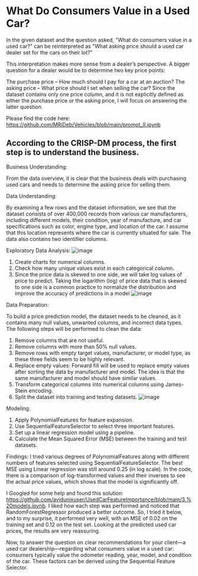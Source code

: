 # What Do Consumers Value in a Used Car?
In the given dataset and the question asked, "What do consumers value in a used car?" can be reinterpreted as "What asking price should a used car dealer set for the cars on their lot?"

This interpretation makes more sense from a dealer’s perspective. A bigger question for a dealer would be to determine two key price points:

The purchase price – How much should I pay for a car at an auction?
The asking price – What price should I set when selling the car?
Since the dataset contains only one price column, and it is not explicitly defined as either the purchase price or the asking price, I will focus on answering the latter question.

Please find the code here: https://github.com/MRiDeb/Vehicles/blob/main/prompt_II.ipynb



## According to the CRISP-DM process, the first step is to understand the business.

Business Understanding:

From the data overview, it is clear that the business deals with purchasing used cars and needs to determine the asking price for selling them.

Data Understanding:

By examining a few rows and the dataset information, we see that the dataset consists of over 400,000 records from various car manufacturers, including different models, their condition, year of manufacture, and car specifications such as color, engine type, and location of the car. I assume that this location represents where the car is currently situated for sale. The data also contains two identifier columns.

Exploratory Data Analysis:
![image](https://github.com/user-attachments/assets/d0c6f39a-b0d1-42d5-a778-2d63312c2064)

1. Create charts for numerical columns.
2. Check how many unique values exist in each categorical column.
3. Since the price data is skewed to one side, we will take log values of price to predict. Taking the logarithm (log) of price data that is skewed to one side is a common practice to normalize the distribution and improve the accuracy of predictions in a model
![image](https://github.com/user-attachments/assets/9ac683f3-50c0-4184-88d7-3a6e6cbae401)

Data Preparation:

To build a price prediction model, the dataset needs to be cleaned, as it contains many null values, unwanted columns, and incorrect data types. The following steps will be performed to clean the data:

1. Remove columns that are not useful.
2. Remove columns with more than 50% null values.
3. Remove rows with empty target values, manufacturer, or model type, as these three fields seem to be highly relevant.
4. Replace empty values: Forward fill will be used to replace empty values after sorting the data by manufacturer and model. The idea is that the same manufacturer and model should have similar values.
5. Transform categorical columns into numerical columns using James-Stein encoding.
6. Split the dataset into training and testing datasets.
![image](https://github.com/user-attachments/assets/227ab86a-1126-40ff-b04e-637ef93185f4)


Modeling:
1. Apply PolynomialFeatures for feature expansion.
2. Use SequentialFeatureSelector to select three important features.
3. Set up a linear regression model using a pipeline.
4. Calculate the Mean Squared Error (MSE) between the training and test datasets.


Findings:
I tried various degrees of PolynomialFeatures along with different numbers of features selected using SequentialFeatureSelector. The best MSE using Linear regression was still around 0.25 (in log scale). In the code, there is a comparison of log-transformed values and their inverses to see the actual price values, which shows that the model is significantly off.

I Googled for some help and found this solution: https://github.com/avidunixuser/UsedCarFeatureImportance/blob/main/3.%20models.ipynb. I liked how each step was performed and noticed that RandomForestRegressor produced a better outcome. So, I tried it below, and to my surprise, it performed very well, with an MSE of 0.02 on the training set and 0.12 on the test set. Looking at the predicted used car prices, the results are very reassuring.

Now, to answer the question on clear recommendations for your client—a used car dealership—regarding what consumers value in a used car: consumers typically value the odometer reading, year, model, and condition of the car. These factors can be derived using the Sequential Feature Selector.
